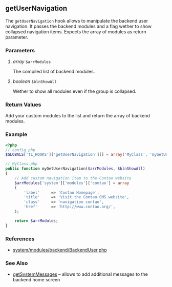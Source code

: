 getUserNavigation
-----------------

The `getUserNavigation` hook allows to manipulate the backend user navigation. It passes the backend modules and a flag wether to show collapsed navigation items. Expects the array of modules as return parameter.


### Parameters ###

1. *array* `$arrModules`

	The compiled list of backend modules.

2. *boolean* `$blnShowAll`

	Wether to show all modules even if the group is collapsed.


### Return Values ###

Add your custom modules to the list and return the array of backend modules.


### Example ###

```php
<?php
// config.php
$GLOBALS['TL_HOOKS']['getUserNavigation'][] = array('MyClass', 'myGetUserNavigation');

// MyClass.php
public function myGetUserNavigation($arrModules, $blnShowAll)
{
	// Add custom navigation item to the Contao website
	$arrModules['system']['modules']['contao'] = array
	(
		'label'		=> 'Contao Homepage',
		'title'		=> 'Visit the Contao CMS website',
		'class'		=> 'navigation contao',
		'href'		=> 'http://www.contao.org/',
	);

	return $arrModules;
}
```


### References ###

- [system/modules/backend/BackendUser.php](https://github.com/contao/core/blob/2.11.7/system/modules/backend/BackendUser.php#L468)


### See Also ###

- [getSystemMessages](getSystemMessages.md) – allows to add additional messages to the backend home screen
